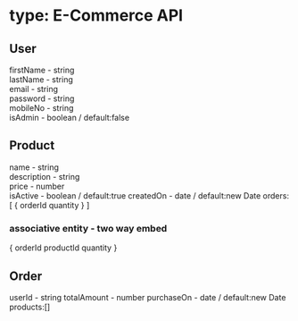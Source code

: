 # type: E-Commerce API

## User
firstName - string  
lastName - string  
email - string  
password - string   
mobileNo - string   
isAdmin - boolean / default:false   

## Product
name - string   
description - string    
price - number  
isActive - boolean / default:true
createdOn - date / default:new Date
orders:[
    {
        orderId
        quantity
    }
]

### associative entity - two way embed

{
    orderId
    productId
    quantity
}

## Order
userId - string
totalAmount - number
purchaseOn - date / default:new Date
products:[]
